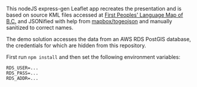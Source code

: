 This nodeJS express-gen Leaflet app recreates the presentation and is based on source KML files accessed at [First Peoples' Language Map of B.C.](http://maps.fphlcc.ca/) and JSONified with help from [mapbox/togeojson](https://github.com/mapbox/togeojson) and manually sanitized to correct names.

The demo solution accesses the data from an AWS RDS PostGIS database, the credentials for which are hidden from this repository.

First run `npm install` and then set the following environment variables:

```
RDS_USER=...
RDS_PASS=...
RDS_ADDR=...
```